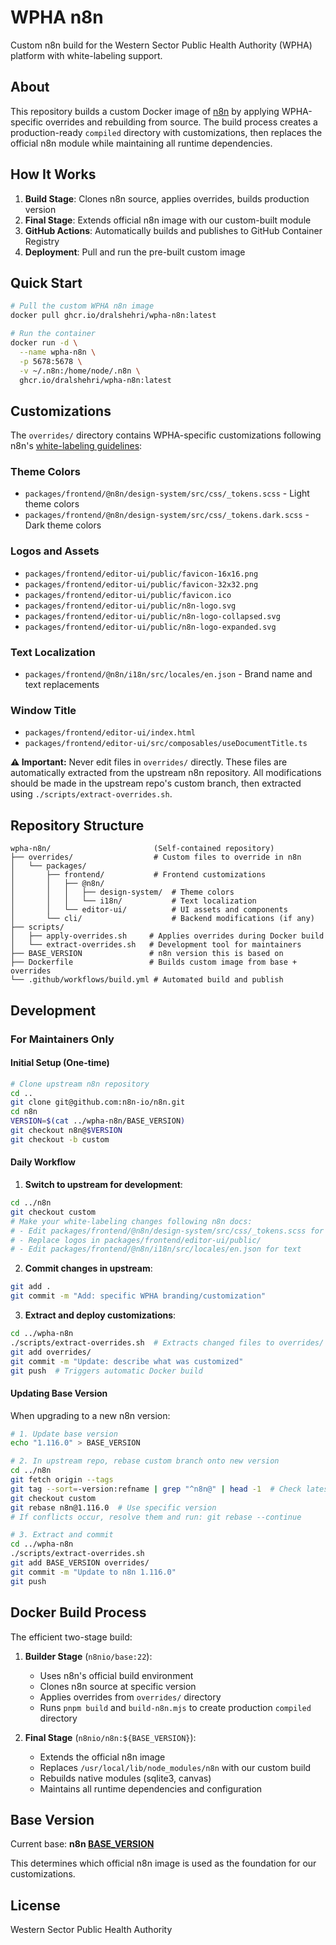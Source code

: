 # WPHA n8n

Custom n8n build for the Western Sector Public Health Authority (WPHA) platform with white-labeling support.

## About

This repository builds a custom Docker image of [n8n](https://github.com/n8n-io/n8n) by applying WPHA-specific overrides and rebuilding from source. The build process creates a production-ready `compiled` directory with customizations, then replaces the official n8n module while maintaining all runtime dependencies.

## How It Works

1. **Build Stage**: Clones n8n source, applies overrides, builds production version
2. **Final Stage**: Extends official n8n image with our custom-built module
3. **GitHub Actions**: Automatically builds and publishes to GitHub Container Registry
4. **Deployment**: Pull and run the pre-built custom image

## Quick Start

```bash
# Pull the custom WPHA n8n image
docker pull ghcr.io/dralshehri/wpha-n8n:latest

# Run the container
docker run -d \
  --name wpha-n8n \
  -p 5678:5678 \
  -v ~/.n8n:/home/node/.n8n \
  ghcr.io/dralshehri/wpha-n8n:latest
```

## Customizations

The `overrides/` directory contains WPHA-specific customizations following n8n's [white-labeling guidelines](https://docs.n8n.io/embed/white-labelling/):

### Theme Colors
- `packages/frontend/@n8n/design-system/src/css/_tokens.scss` - Light theme colors
- `packages/frontend/@n8n/design-system/src/css/_tokens.dark.scss` - Dark theme colors

### Logos and Assets
- `packages/frontend/editor-ui/public/favicon-16x16.png`
- `packages/frontend/editor-ui/public/favicon-32x32.png`
- `packages/frontend/editor-ui/public/favicon.ico`
- `packages/frontend/editor-ui/public/n8n-logo.svg`
- `packages/frontend/editor-ui/public/n8n-logo-collapsed.svg`
- `packages/frontend/editor-ui/public/n8n-logo-expanded.svg`

### Text Localization
- `packages/frontend/@n8n/i18n/src/locales/en.json` - Brand name and text replacements

### Window Title
- `packages/frontend/editor-ui/index.html`
- `packages/frontend/editor-ui/src/composables/useDocumentTitle.ts`

**⚠️ Important:** Never edit files in `overrides/` directly. These files are automatically extracted from the upstream n8n repository. All modifications should be made in the upstream repo's custom branch, then extracted using `./scripts/extract-overrides.sh`.

## Repository Structure

```
wpha-n8n/                       (Self-contained repository)
├── overrides/                  # Custom files to override in n8n
│   └── packages/
│       ├── frontend/           # Frontend customizations
│       │   ├── @n8n/
│       │   │   ├── design-system/  # Theme colors
│       │   │   └── i18n/           # Text localization
│       │   └── editor-ui/          # UI assets and components
│       └── cli/                    # Backend modifications (if any)
├── scripts/
│   ├── apply-overrides.sh     # Applies overrides during Docker build
│   └── extract-overrides.sh   # Development tool for maintainers
├── BASE_VERSION               # n8n version this is based on
├── Dockerfile                 # Builds custom image from base + overrides
└── .github/workflows/build.yml # Automated build and publish
```

## Development

### For Maintainers Only

#### Initial Setup (One-time)

```bash
# Clone upstream n8n repository
cd ..
git clone git@github.com:n8n-io/n8n.git
cd n8n
VERSION=$(cat ../wpha-n8n/BASE_VERSION)
git checkout n8n@$VERSION
git checkout -b custom
```

#### Daily Workflow

1. **Switch to upstream for development**:

```bash
cd ../n8n
git checkout custom
# Make your white-labeling changes following n8n docs:
# - Edit packages/frontend/@n8n/design-system/src/css/_tokens.scss for colors
# - Replace logos in packages/frontend/editor-ui/public/
# - Edit packages/frontend/@n8n/i18n/src/locales/en.json for text
```

2. **Commit changes in upstream**:

```bash
git add .
git commit -m "Add: specific WPHA branding/customization"
```

3. **Extract and deploy customizations**:

```bash
cd ../wpha-n8n
./scripts/extract-overrides.sh  # Extracts changed files to overrides/
git add overrides/
git commit -m "Update: describe what was customized"
git push  # Triggers automatic Docker build
```

#### Updating Base Version

When upgrading to a new n8n version:

```bash
# 1. Update base version
echo "1.116.0" > BASE_VERSION

# 2. In upstream repo, rebase custom branch onto new version
cd ../n8n
git fetch origin --tags
git tag --sort=-version:refname | grep "^n8n@" | head -1  # Check latest version
git checkout custom
git rebase n8n@1.116.0  # Use specific version
# If conflicts occur, resolve them and run: git rebase --continue

# 3. Extract and commit
cd ../wpha-n8n
./scripts/extract-overrides.sh
git add BASE_VERSION overrides/
git commit -m "Update to n8n 1.116.0"
git push
```

## Docker Build Process

The efficient two-stage build:

1. **Builder Stage** (`n8nio/base:22`):
   - Uses n8n's official build environment
   - Clones n8n source at specific version
   - Applies overrides from `overrides/` directory
   - Runs `pnpm build` and `build-n8n.mjs` to create production `compiled` directory

2. **Final Stage** (`n8nio/n8n:${BASE_VERSION}`):
   - Extends the official n8n image
   - Replaces `/usr/local/lib/node_modules/n8n` with our custom build
   - Rebuilds native modules (sqlite3, canvas)
   - Maintains all runtime dependencies and configuration

## Base Version

Current base: **n8n [BASE_VERSION](./BASE_VERSION)**

This determines which official n8n image is used as the foundation for our customizations.

## License

Western Sector Public Health Authority
